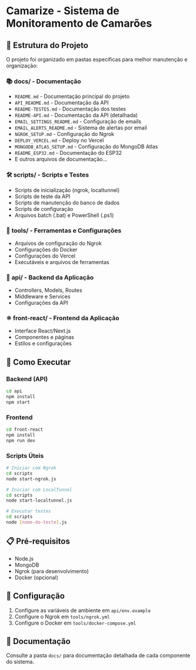# Camarize - Sistema de Monitoramento de Camarões

## 📁 Estrutura do Projeto

O projeto foi organizado em pastas específicas para melhor manutenção e organização:

### 📚 **docs/** - Documentação
- `README.md` - Documentação principal do projeto
- `API_README.md` - Documentação da API
- `README-TESTES.md` - Documentação dos testes
- `README-API.md` - Documentação da API (detalhada)
- `EMAIL_SETTINGS_README.md` - Configuração de emails
- `EMAIL_ALERTS_README.md` - Sistema de alertas por email
- `NGROK_SETUP.md` - Configuração do Ngrok
- `DEPLOY_VERCEL.md` - Deploy no Vercel
- `MONGODB_ATLAS_SETUP.md` - Configuração do MongoDB Atlas
- `README_ESP32.md` - Documentação do ESP32
- E outros arquivos de documentação...

### 🛠️ **scripts/** - Scripts e Testes
- Scripts de inicialização (ngrok, localtunnel)
- Scripts de teste da API
- Scripts de manutenção do banco de dados
- Scripts de configuração
- Arquivos batch (.bat) e PowerShell (.ps1)

### 🧰 **tools/** - Ferramentas e Configurações
- Arquivos de configuração do Ngrok
- Configurações do Docker
- Configurações do Vercel
- Executáveis e arquivos de ferramentas

### 🚀 **api/** - Backend da Aplicação
- Controllers, Models, Routes
- Middleware e Services
- Configurações da API

### ⚛️ **front-react/** - Frontend da Aplicação
- Interface React/Next.js
- Componentes e páginas
- Estilos e configurações

## 🚀 Como Executar

### Backend (API)
```bash
cd api
npm install
npm start
```

### Frontend
```bash
cd front-react
npm install
npm run dev
```

### Scripts Úteis
```bash
# Iniciar com Ngrok
cd scripts
node start-ngrok.js

# Iniciar com LocalTunnel
cd scripts
node start-localtunnel.js

# Executar testes
cd scripts
node [nome-do-teste].js
```

## 📋 Pré-requisitos
- Node.js
- MongoDB
- Ngrok (para desenvolvimento)
- Docker (opcional)

## 🔧 Configuração
1. Configure as variáveis de ambiente em `api/env.example`
2. Configure o Ngrok em `tools/ngrok.yml`
3. Configure o Docker em `tools/docker-compose.yml`

## 📖 Documentação
Consulte a pasta `docs/` para documentação detalhada de cada componente do sistema.
